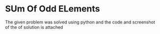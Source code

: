 # SUm Of Odd ELements
The given problem was solved using python and the code and screenshot of the of solution is attached
